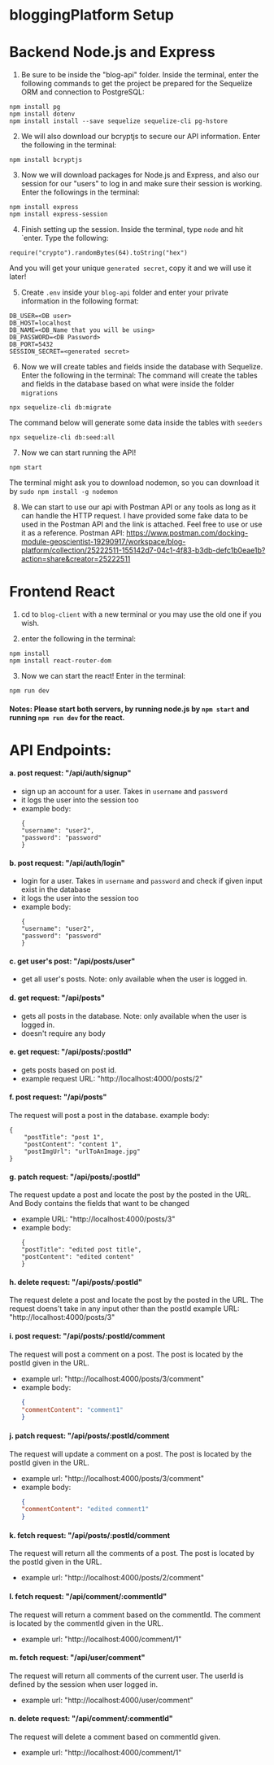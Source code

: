 # bloggingPlatform Setup

# Backend Node.js and Express
1. Be sure to be inside the "blog-api" folder. Inside the terminal, enter the following commands to get the project be prepared for the Sequelize ORM and connection to PostgreSQL:
```
npm install pg
npm install dotenv
npm install install --save sequelize sequelize-cli pg-hstore
```

2. We will also download our bcryptjs to secure our API information. Enter the following in the terminal:
```
npm install bcryptjs
```

3. Now we will download packages for Node.js and Express, and also our session for our "users" to log in and make sure their session is working. Enter the followings in the terminal:
```
npm install express
npm install express-session
```

4. Finish setting up the session. Inside the terminal, type `node` and hit `enter. Type the following:
  ```
  require("crypto").randomBytes(64).toString("hex")
  ```
And you will get your unique `generated secret`, copy it and we will use it later!

5. Create `.env` inside your `blog-api` folder and enter your private information in the following format:
```
DB_USER=<DB user>
DB_HOST=localhost
DB_NAME=<DB_Name that you will be using>
DB_PASSWORD=<DB Password>
DB_PORT=5432
SESSION_SECRET=<generated secret>
```

6. Now we will create tables and fields inside the database with Sequelize. Enter the following in the terminal:
The command will create the tables and fields in the database based on what were inside the folder `migrations`
```
npx sequelize-cli db:migrate
```
The command below will generate some data inside the tables with `seeders`
```
npx sequelize-cli db:seed:all
```

7. Now we can start running the API!
```
npm start
```
The terminal might ask you to download nodemon, so you can download it by `sudo npm install -g nodemon`

8. We can start to use our api with Postman API or any tools as long as it can handle the HTTP request.
I have provided some fake data to be used in the Postman API and the link is attached. Feel free to use or use it as a reference.
Postman API: https://www.postman.com/docking-module-geoscientist-19290917/workspace/blog-platform/collection/25222511-155142d7-04c1-4f83-b3db-defc1b0eae1b?action=share&creator=25222511

# Frontend React
1. cd to `blog-client` with a new terminal or you may use the old one if you wish.

2. enter the following in the terminal:
```
npm install
npm install react-router-dom
```

3. Now we can start the react! Enter in the terminal:
```
npm run dev
```

#### Notes: Please start both servers, by running node.js by `npm start` and running `npm run dev` for the react.

# API Endpoints:
#### a. post request: "/api/auth/signup"
  - sign up an account for a user. Takes in `username` and `password`
  - it logs the user into the session too
  - example body:
    ```
    {
    "username": "user2",
    "password": "password"
    }
    ```

#### b. post request: "/api/auth/login"
  - login for a user. Takes in `username` and `password` and check if given input exist in the database
  - it logs the user into the session too
  - example body:
    ```
    {
    "username": "user2",
    "password": "password"
    }
    ```

#### c. get user's post: "/api/posts/user"
  - get all user's posts. Note: only available when the user is logged in.

#### d. get request: "/api/posts"
  - gets all posts in the database. Note: only available when the user is logged in.
  - doesn't require any body

#### e. get request: "/api/posts/:postId"
  - gets posts based on post id.
  - example request URL: "http://localhost:4000/posts/2"

#### f. post request: "/api/posts"
  The request will post a post in the database.
  example body:
  ```
  {
      "postTitle": "post 1",
      "postContent": "content 1",
      "postImgUrl": "urlToAnImage.jpg"
  }
  ```

#### g. patch request: "/api/posts/:postId"
  The request update a post and locate the post by the posted in the URL. And Body contains the fields that want to be changed
  - example URL: "http://localhost:4000/posts/3"
  - example body:
    ```
    {
    "postTitle": "edited post title",
    "postContent": "edited content"
    }
    ```

#### h. delete request: "/api/posts/:postId"
  The request delete a post and locate the post by the posted in the URL. The request doens't take in any input other than the postId
  example URL: "http://localhost:4000/posts/3"


#### i. post request: "/api/posts/:postId/comment
  The request will post a comment on a post. The post is located by the postId given in the URL.
  - example url: "http://localhost:4000/posts/3/comment"
  - example body:
    ```json
    {
    "commentContent": "comment1"
    }
    ```

#### j. patch request: "/api/posts/:postId/comment
  The request will update a comment on a post. The post is located by the postId given in the URL.
  - example url: "http://localhost:4000/posts/3/comment"
  - example body:
    ```json
    {
    "commentContent": "edited comment1"
    }
    ```

#### k. fetch request: "/api/posts/:postId/comment
  The request will return all the comments of a post. The post is located by the postId given in the URL.
  - example url: "http://localhost:4000/posts/2/comment"

#### l. fetch request: "/api/comment/:commentId"
  The request will return a comment based on the commentId. The comment is located by the commentId given in the URL.
  - example url: "http://localhost:4000/comment/1"

#### m. fetch request: "/api/user/comment"
  The request will return all comments of the current user. The userId is defined by the session when user logged in.
  - example url: "http://localhost:4000/user/comment"

#### n. delete request: "/api/comment/:commentId"
  The request will delete a comment based on commentId given.
  - example url: "http://localhost:4000/comment/1"




